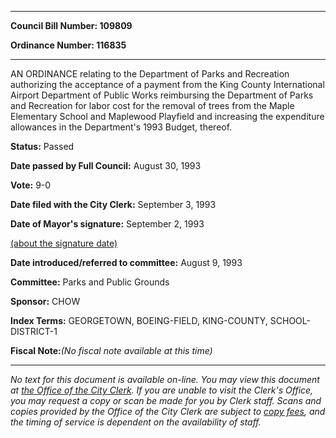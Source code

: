 

********

**Council Bill Number: 109809**
   
**Ordinance Number: 116835**
********

 AN ORDINANCE relating to the Department of Parks and Recreation authorizing the acceptance of a payment from the King County International Airport Department of Public Works reimbursing the Department of Parks and Recreation for labor cost for the removal of trees from the Maple Elementary School and Maplewood Playfield and increasing the expenditure allowances in the Department's 1993 Budget, thereof.

**Status:** Passed
   
**Date passed by Full Council:** August 30, 1993
   
**Vote:** 9-0
   
**Date filed with the City Clerk:** September 3, 1993
   
**Date of Mayor's signature:** September 2, 1993
   
[(about the signature date)](/~public/approvaldate.htm)
   
   
   
**Date introduced/referred to committee:** August 9, 1993
   
**Committee:** Parks and Public Grounds
   
**Sponsor:** CHOW
   
   
**Index Terms:** GEORGETOWN, BOEING-FIELD, KING-COUNTY, SCHOOL-DISTRICT-1

**Fiscal Note:**_(No fiscal note available at this time)_
********

_No text for this document is available on-line. You may view this document at [the Office of the City Clerk](http://www.seattle.gov/leg/clerk/contactUs.htm). If you are unable to visit the Clerk's Office, you may request a copy or scan be made for you by Clerk staff. Scans and copies provided by the Office of the City Clerk are subject to [copy fees](http://clerk.seattle.gov/~public/clerkfees.htm), and the timing of service is dependent on the availability of staff._

